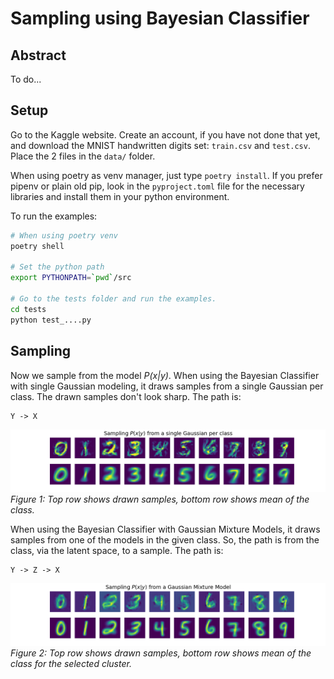 # Sampling using Bayesian Classifier

## Abstract

To do...


## Setup

Go to the Kaggle website. Create an account, if you have not done that yet,
and download the MNIST handwritten digits set: `train.csv` and `test.csv`.
Place the 2 files in the `data/` folder.

When using poetry as venv manager, just type `poetry install`. If you prefer
pipenv or plain old pip, look in the `pyproject.toml` file for the necessary
libraries and install them in your python environment.

To run the examples:

```sh
# When using poetry venv
poetry shell

# Set the python path
export PYTHONPATH=`pwd`/src

# Go to the tests folder and run the examples.
cd tests
python test_....py
```


## Sampling

Now we sample from the model _P(x|y)_. When using the Bayesian Classifier with single
Gaussian modeling, it draws samples from a single Gaussian per class. The drawn 
samples don't look sharp. The path is:
```
Y -> X
```
![Samples from Gaussian distribution](./data/images/samples_gaussian.png)
*Figure 1: Top row shows drawn samples, bottom row shows mean of the class.*


When using the Bayesian Classifier with Gaussian Mixture Models, it draws samples
from one of the models in the given class. So, the path is from the class, via
the latent space, to a sample. The path is:
```
Y -> Z -> X
```
![Samples from GMM distribution](./data/images/samples_gmm.png)
*Figure 2: Top row shows drawn samples, bottom row shows mean of the class for the selected cluster.*
